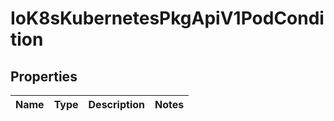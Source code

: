 
# IoK8sKubernetesPkgApiV1PodCondition

## Properties
Name | Type | Description | Notes
------------ | ------------- | ------------- | -------------



